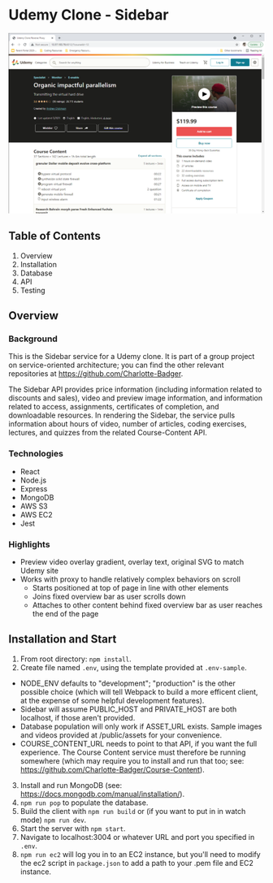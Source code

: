 # Udemy Clone - Sidebar

![Sidebar on page load](/readme_assets/sidebar_on_page_load.png)

## Table of Contents

1. Overview
2. Installation
3. Database
4. API
5. Testing

## Overview

### Background

This is the Sidebar service for a Udemy clone. It is part of a group project on service-oriented architecture; you can find the other relevant repositories at https://github.com/Charlotte-Badger.

The Sidebar API provides price information (including information related to discounts and sales), video and preview image information, and information related to access, assignments, certificates of completion, and downloadable resources. In rendering the Sidebar, the service pulls information about hours of video, number of articles, coding exercises, lectures, and quizzes from the related Course-Content API.

### Technologies

* React
* Node.js
* Express
* MongoDB
* AWS S3
* AWS EC2
* Jest

### Highlights

* Preview video overlay gradient, overlay text, original SVG to match Udemy site
* Works with proxy to handle relatively complex behaviors on scroll
  * Starts positioned at top of page in line with other elements
  * Joins fixed overview bar as user scrolls down  
  * Attaches to other content behind fixed overview bar as user reaches the end of the page 

## Installation and Start

1. From root directory: `npm install`.
2. Create file named `.env`, using the template provided at `.env-sample`.
  * NODE_ENV defaults to "development"; "production" is the other possible choice (which will tell Webpack to build a more efficent client, at the expense of some helpful development features).
  * Sidebar will assume PUBLIC_HOST and PRIVATE_HOST are both localhost, if those aren't provided.
  * Database population will only work if ASSET_URL exists. Sample images and videos provided at /public/assets for your convenience.
  * COURSE_CONTENT_URL needs to point to that API, if you want the full experience. The Course Content service must therefore be running somewhere (which may require you to install and run that too; see: https://github.com/Charlotte-Badger/Course-Content).
3. Install and run MongoDB (see: https://docs.mongodb.com/manual/installation/).
4. `npm run pop` to populate the database.
5. Build the client with `npm run build` or (if you want to put in in watch mode) `npm run dev`.
6. Start the server with `npm start`.
7. Navigate to localhost:3004 or whatever URL and port you specified in `.env`.
8. `npm run ec2` will log you in to an EC2 instance, but you'll need to modify the ec2 script in `package.json` to add a path to your .pem file and EC2 instance.
